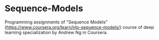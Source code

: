 # Sequence-Models

Programming assignments of "Sequence Models"(https://www.coursera.org/learn/nlp-sequence-models/) course of deep learning specialization by Andrew Ng in Coursera.
